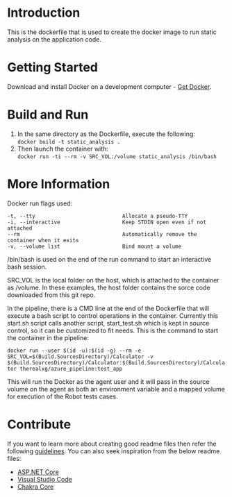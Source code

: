 # Introduction 
This is the dockerfile that is used to create the docker image to run static analysis on the application code.

# Getting Started
Download and install Docker on a development computer - [Get Docker](https://docs.docker.com/get-docker/).

# Build and Run
1.	In the same directory as the Dockerfile, execute the following:  
	`docker build -t static_analysis .`  
2.	Then launch the container with:  
	`docker run -ti --rm -v SRC_VOL:/volume static_analysis /bin/bash`
  
# More Information
Docker run flags used: 

    -t, --tty                            Allocate a pseudo-TTY
    -i, --interactive                    Keep STDIN open even if not attached
    --rm                                 Automatically remove the container when it exits
    -v, --volume list                    Bind mount a volume
  

/bin/bash is used on the end of the run command to start an interactive bash session.  

SRC\_VOL is the local folder on the host, which is attached to the container as /volume.  In these examples, the host folder contains the sorce code downloaded from this git repo.

In the pipeline, there is a CMD line at the end of the Dockerfile that will execute a bash script to control operations in the container.
Currently this start.sh script calls another script, start\_test.sh which is kept in source control, so it can be customized to fit needs.
This is the command to start the container in the pipeline:

  `docker run --user $(id -u):$(id -g) --rm -e SRC_VOL=$(Build.SourcesDirectory)/Calculator -v $(Build.SourcesDirectory)/Calculator:$(Build.SourcesDirectory)/Calculator therealxg/azure_pipeline:test_app`
  
This will run the Docker as the agent user and it will pass in the source volume on the agent as both an environment variable and a mapped volume for execution of the Robot tests cases.  
# Contribute
If you want to learn more about creating good readme files then refer the following [guidelines](https://docs.microsoft.com/en-us/azure/devops/repos/git/create-a-readme?view=azure-devops). You can also seek inspiration from the below readme files:
- [ASP.NET Core](https://github.com/aspnet/Home)
- [Visual Studio Code](https://github.com/Microsoft/vscode)
- [Chakra Core](https://github.com/Microsoft/ChakraCore)
